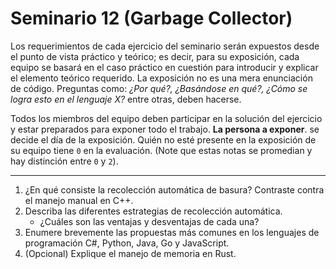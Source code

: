 # Seminario 12 (Garbage Collector)

Los requerimientos de cada ejercicio del seminario serán expuestos desde el punto de vista práctico y teórico; es decir, para su exposición, cada equipo se basará en el caso práctico en cuestión para introducir y explicar el elemento teórico requerido. La exposición no es una mera enunciación de código. Preguntas como: _¿Por qué?, ¿Basándose en qué?, ¿Cómo se logra esto en el lenguaje X?_ entre otras, deben hacerse.

Todos los miembros del equipo deben participar en la solución del ejercicio y estar preparados para exponer todo el trabajo. **La persona a exponer**. se decide el día de la exposición. Quién no esté presente en la exposición de su equipo tiene `0` en la evaluación. (Note que estas notas se promedian y hay distinción entre `0` y `2`).

---

1. ¿En qué consiste la recolección automática de basura? Contraste contra el manejo manual en C++.
2. Describa las diferentes estrategias de recolección automática.
   * ¿Cuáles son las ventajas y desventajas de cada una?
3. Enumere brevemente las propuestas más comunes en los lenguajes de programación C#, Python, Java, Go y JavaScript.
4. (Opcional) Explique el manejo de memoria en Rust.
